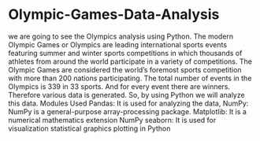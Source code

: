 # Olympic-Games-Data-Analysis
we are going to see the Olympics analysis using Python. The modern Olympic Games or Olympics are leading international sports events featuring summer and winter sports competitions in which thousands of athletes from around the world participate in a variety of competitions. The Olympic Games are considered the world’s foremost sports competition with more than 200 nations participating.  The total number of events in the Olympics is 339 in 33 sports. And for every event there are winners. Therefore various data is generated. So, by using Python we will analyze this data.  Modules Used Pandas: It is used for analyzing the data, NumPy: NumPy is a general-purpose array-processing package. Matplotlib: It is a numerical mathematics extension NumPy seaborn: It is used for visualization statistical graphics plotting in Python
